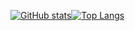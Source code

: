 [![GitHub stats](https://github-readme-stats.vercel.app/api?username=kambiz-aghaiepour&show_icons=true&theme=dark&custom_title=Github)](https://github.com/anuraghazra/github-readme-stats)[![Top Langs](https://github-readme-stats.vercel.app/api/top-langs/?username=kambiz-aghaiepour&layout=compact&theme=dark)](https://github.com/anuraghazra/github-readme-stats)
